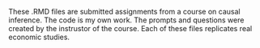 These .RMD files are submitted assignments from a course on causal inference.
The code is my own work.
The prompts and questions were created by the instrustor of the course. 
Each of these files replicates real economic studies.
